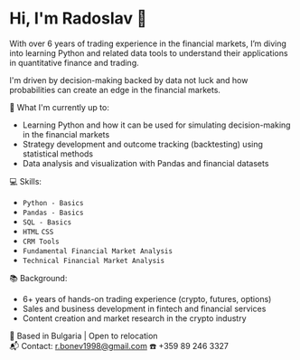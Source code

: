 # Hi, I'm Radoslav 👋

 With over 6 years of trading experience in the financial markets, I’m diving into learning Python and related data tools to understand their applications in quantitative finance and trading.

   I'm driven by decision-making backed by data not luck and how probabilities can create an edge in the financial markets.

🚀 What I'm currently up to:
- Learning Python and how it can be used for simulating decision-making in the financial markets  
- Strategy development and outcome tracking (backtesting) using statistical methods  
- Data analysis and visualization with Pandas and financial datasets

💻 Skills:
 - `Python - Basics`
 - `Pandas - Basics` 
 - `SQL - Basics` 
 - `HTML` `CSS` 
 - `CRM Tools`
 - `Fundamental Financial Market Analysis`
 - `Technical Financial Market Analysis`

📚 Background:
- 6+ years of hands-on trading experience (crypto, futures, options)
- Sales and business development in fintech and financial services
- Content creation and market research in the crypto industry


📍 Based in Bulgaria | Open to relocation  
📬 Contact: [r.bonev1998@gmail.com](mailto:r.bonev1998@gmail.com)
☎️ +359 89 246 3327



